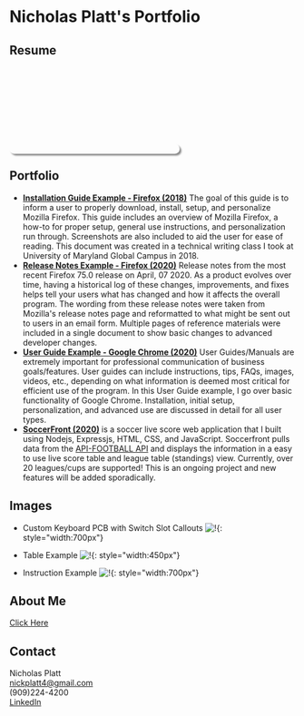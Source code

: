 # Nicholas Platt's Portfolio

## Resume
<object data="https://nicklyss.com/media/uploads/2021/02/Nicholas-Platt-Resume-21.pdf" type="application/pdf" scrolling="no" width="100%" height="600px" style="border-radius:10px; overflow: hidden; box-shadow: 3px 3px 3px #888;">
        <embed src="https://nicklyss.com/media/uploads/2021/02/Nicholas-Platt-Resume-21.pdf" type="application/pdf" />
    </object>

## Portfolio
* [**Installation Guide Example - Firefox (2018)**](https://nicklyss.com/wp-content/uploads/2020/04/Firefox-Instructional-Guide-Nick-Platt.pdf)  The goal of this guide is to inform a user to properly download, install, setup, and personalize Mozilla Firefox. This guide includes an overview of Mozilla Firefox, a how-to for proper setup, general use instructions, and personalization run through. Screenshots are also included to aid the user for ease of reading. This document was created in a technical writing class I took at University of Maryland Global Campus in 2018.
* [**Release Notes Example - Firefox (2020)**](https://nicklyss.com/wp-content/uploads/2020/04/Firefox-75.0-Release-Notes.pdf)  Release notes from the most recent Firefox 75.0 release on April, 07 2020. As a product evolves over time, having a historical log of these changes, improvements, and fixes helps tell your users what has changed and how it affects the overall program. The wording from these release notes were taken from Mozilla's release notes page and reformatted to what might be sent out to users in an email form. Multiple pages of reference materials were included in a single document to show basic changes to advanced developer changes.
* [**User Guide Example - Google Chrome (2020)**](https://nicklyss.com/userguide)  User Guides/Manuals are extremely important for professional communication of business goals/features. User guides can include instructions, tips, FAQs, images, videos, etc., depending on what information is deemed most critical for efficient use of the program. In this User Guide example, I go over basic functionality of Google Chrome. Installation, initial setup, personalization, and advanced use are discussed in detail for all user types.
* [**SoccerFront (2020)**](https://soccerfront.io) is a soccer live score web application that I built using Nodejs, Expressjs, HTML, CSS, and JavaScript.  Soccerfront pulls data from the [API-FOOTBALL API](https://api-football.com/) and displays the information in a easy to use live score table and league table (standings) view.  Currently, over 20 leagues/cups are supported!  This is an ongoing project and new features will be added sporadically.  

## Images
* Custom Keyboard PCB with Switch Slot Callouts ![!](https://nicklyss.com/wp-content/uploads/2020/05/Keyboard-PCB.png){: style="width:700px"}

* Table Example ![!](https://nicklyss.com/wp-content/uploads/2020/08/table.jpg){: style="width:450px"}  

* Instruction Example ![!](https://nicklyss.com/wp-content/uploads/2020/08/arrow.png){: style="width:700px"}    

## About Me
[Click Here](https://docs.nicklyss.com/about)  

## Contact
Nicholas Platt  
nickplatt4@gmail.com  
(909)224-4200  
[LinkedIn](https://www.linkedin.com/in/nicholas-platt/)